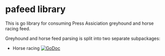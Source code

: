 # pafeed library

This is go library for consuming Press Assiciation greyhound and horse racing
feed.

Greyhound and horse feed parsing is split into two separate subpackages:

* Horse racing  [![GoDoc](https://godoc.org/bitbucket.org/advbet/pafeed/horses?status.svg)](https://godoc.org/bitbucket.org/advbet/pafeed/horses)
